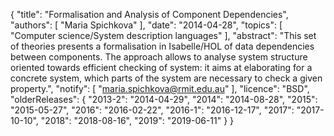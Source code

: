 {
    "title": "Formalisation and Analysis of Component Dependencies",
    "authors": [
        "Maria Spichkova"
    ],
    "date": "2014-04-28",
    "topics": [
        "Computer science/System description languages"
    ],
    "abstract": "This set of theories presents a formalisation in Isabelle/HOL of data dependencies between components. The approach allows to analyse system structure oriented towards efficient checking of system: it aims at elaborating for a concrete system, which parts of the system are necessary to check a given property.",
    "notify": [
        "maria.spichkova@rmit.edu.au"
    ],
    "licence": "BSD",
    "olderReleases": {
        "2013-2": "2014-04-29",
        "2014": "2014-08-28",
        "2015": "2015-05-27",
        "2016": "2016-02-22",
        "2016-1": "2016-12-17",
        "2017": "2017-10-10",
        "2018": "2018-08-16",
        "2019": "2019-06-11"
    }
}